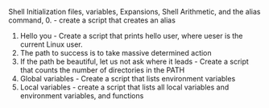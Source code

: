 Shell Initialization files, variables, Expansions, Shell Arithmetic, and the alias command,
0.<o> - create a script that creates an alias
1. Hello you - Create a script that prints hello user, where ueser is the current Linux user.
2. The path to success is to take massive determined action
3. If the path be beautiful, let us not ask where it leads - Create a script that counts the number of directories in the PATH
4. Global variables - Create a script that lists environment variables
5. Local variables - create a script that lists all local variables and environment variables, and functions
